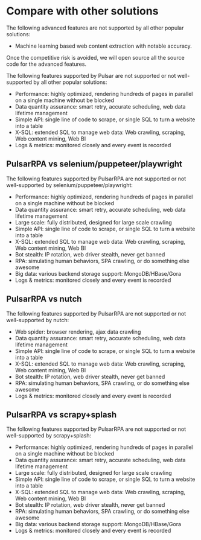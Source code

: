 # Compare with other solutions

The following advanced features are not supported by all other popular solutions:

* Machine learning based web content extraction with notable accuracy.

Once the competitive risk is avoided, we will open source all the source code for the advanced features.

The following features supported by Pulsar are not supported or not well-supported by all other popular solutions:

* Performance: highly optimized, rendering hundreds of pages in parallel on a single machine without be blocked
* Data quantity assurance: smart retry, accurate scheduling, web data lifetime management
* Simple API: single line of code to scrape, or single SQL to turn a website into a table
* X-SQL: extended SQL to manage web data: Web crawling, scraping, Web content mining, Web BI
* Logs &amp; metrics: monitored closely and every event is recorded

## PulsarRPA vs selenium/puppeteer/playwright
The following features supported by PulsarRPA are not supported or not well-supported by selenium/puppeteer/playwright:

* Performance: highly optimized, rendering hundreds of pages in parallel on a single machine without be blocked
* Data quantity assurance: smart retry, accurate scheduling, web data lifetime management
* Large scale: fully distributed, designed for large scale crawling
* Simple API: single line of code to scrape, or single SQL to turn a website into a table
* X-SQL: extended SQL to manage web data: Web crawling, scraping, Web content mining, Web BI
* Bot stealth: IP rotation, web driver stealth, never get banned
* RPA: simulating human behaviors, SPA crawling, or do something else awesome
* Big data: various backend storage support: MongoDB/HBase/Gora
* Logs &amp; metrics: monitored closely and every event is recorded

## PulsarRPA vs nutch
The following features supported by PulsarRPA are not supported or not well-supported by nutch:

* Web spider: browser rendering, ajax data crawling
* Data quantity assurance: smart retry, accurate scheduling, web data lifetime management
* Simple API: single line of code to scrape, or single SQL to turn a website into a table
* X-SQL: extended SQL to manage web data: Web crawling, scraping, Web content mining, Web BI
* Bot stealth: IP rotation, web driver stealth, never get banned
* RPA: simulating human behaviors, SPA crawling, or do something else awesome
* Logs &amp; metrics: monitored closely and every event is recorded

## PulsarRPA vs scrapy+splash
The following features supported by PulsarRPA are not supported or not well-supported by scrapy+splash:

* Performance: highly optimized, rendering hundreds of pages in parallel on a single machine without be blocked
* Data quantity assurance: smart retry, accurate scheduling, web data lifetime management
* Large scale: fully distributed, designed for large scale crawling
* Simple API: single line of code to scrape, or single SQL to turn a website into a table
* X-SQL: extended SQL to manage web data: Web crawling, scraping, Web content mining, Web BI
* Bot stealth: IP rotation, web driver stealth, never get banned
* RPA: simulating human behaviors, SPA crawling, or do something else awesome
* Big data: various backend storage support: MongoDB/HBase/Gora
* Logs &amp; metrics: monitored closely and every event is recorded
